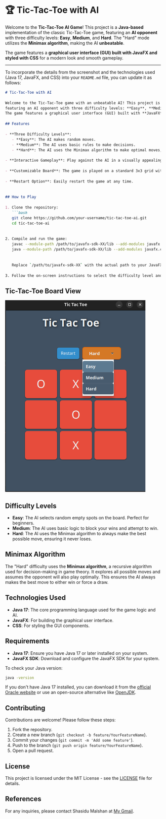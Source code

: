 
# 🏆 Tic-Tac-Toe with AI

Welcome to the **Tic-Tac-Toe AI Game**! This project is a **Java-based** implementation of the classic Tic-Tac-Toe game, featuring an **AI opponent** with three difficulty levels: **Easy**, **Medium**, and **Hard**. The "Hard" mode utilizes the **Minimax algorithm**, making the AI **unbeatable**. 

The game features a **graphical user interface (GUI) built with JavaFX and styled with CSS** for a modern look and smooth gameplay.

---


To incorporate the details from the screenshot and the technologies used (Java 17, JavaFX, and CSS) into your `README.md` file, you can update it as follows:

```markdown
# Tic-Tac-Toe with AI

Welcome to the Tic-Tac-Toe game with an unbeatable AI! This project is a Java implementation of the classic Tic-Tac-Toe game,
featuring an AI opponent with three difficulty levels: **Easy**, **Medium**, and **Hard**. The "Hard" difficulty uses the **Minimax algorithm** to ensure the AI is unbeatable.
The game features a graphical user interface (GUI) built with **JavaFX** and styled with **CSS**.

## Features

- **Three Difficulty Levels**:
   - **Easy**: The AI makes random moves.
   - **Medium**: The AI uses basic rules to make decisions.
   - **Hard**: The AI uses the Minimax algorithm to make optimal moves, making it unbeatable.

- **Interactive Gameplay**: Play against the AI in a visually appealing GUI.

- **Customizable Board**: The game is played on a standard 3x3 grid with a modern design.

- **Restart Option**: Easily restart the game at any time.


## How to Play

1. Clone the repository:
   ```bash
   git clone https://github.com/your-username/tic-tac-toe-ai.git
   cd tic-tac-toe-ai
  

2. Compile and run the game:
   javac --module-path /path/to/javafx-sdk-XX/lib --add-modules javafx.controls,javafx.fxml TicTacToe.java
   java --module-path /path/to/javafx-sdk-XX/lib --add-modules javafx.controls,javafx.fxml TicTacToe
   

   Replace `/path/to/javafx-sdk-XX` with the actual path to your JavaFX SDK and `XX` with the version number.

3. Follow the on-screen instructions to select the difficulty level and make your moves.
```
## Tic-Tac-Toe Board View
[![Tic-Tac-Toe Board View](src/main/resources/assets/Screenshot%20from%202025-02-25%2012-23-46.png)](src/main/resources/assets/Screenshot%20from%202025-02-25%2012-23-46.png)

## Difficulty Levels

- **Easy**: The AI selects random empty spots on the board. Perfect for beginners.
- **Medium**: The AI uses basic logic to block your wins and attempt to win.
- **Hard**: The AI uses the Minimax algorithm to always make the best possible move, ensuring it never loses.

## Minimax Algorithm

The "Hard" difficulty uses the **Minimax algorithm**, a recursive algorithm used for decision-making in game theory. It explores all possible moves and assumes the opponent will also play optimally. This ensures the AI always makes the best move to either win or force a draw.

## Technologies Used

- **Java 17**: The core programming language used for the game logic and AI.
- **JavaFX**: For building the graphical user interface.
- **CSS**: For styling the GUI components.


## Requirements

- **Java 17**: Ensure you have Java 17 or later installed on your system.
- **JavaFX SDK**: Download and configure the JavaFX SDK for your system.

To check your Java version:
```bash
java -version
```

If you don't have Java 17 installed, you can download it from the [official Oracle website](https://www.oracle.com/java/technologies/javase/jdk17-archive-downloads.html) or use an open-source alternative like [OpenJDK](https://openjdk.org/).


## Contributing

Contributions are welcome! Please follow these steps:

1. Fork the repository.
2. Create a new branch (`git checkout -b feature/YourFeatureName`).
3. Commit your changes (`git commit -m 'Add some feature'`).
4. Push to the branch (`git push origin feature/YourFeatureName`).
5. Open a pull request.

## License

This project is licensed under the MIT License - see the [LICENSE](LICENSE) file for details.

## References



For any inquiries, please contact Shasidu Malshan at [My Gmail](mailto:shasidumalshan9579@gmail.com).
